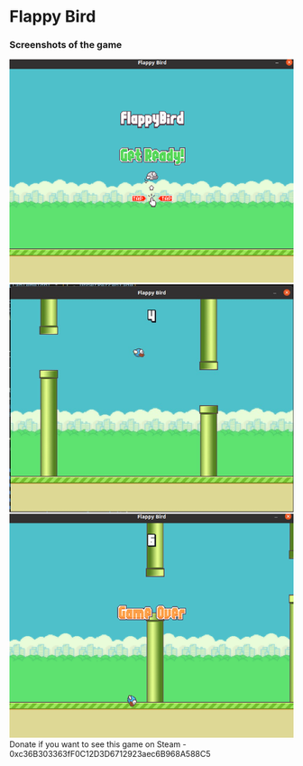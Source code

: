 <h1>Flappy Bird</h1>
<h3>Screenshots of the game</h3>
<img src='res/screenshots/src1.png'>
<img src='res/screenshots/src2.jpg'>
<img src='res/screenshots/src3.png'>

<div>Donate if you want to see this game on Steam - 0xc36B303363fF0C12D3D6712923aec6B968A588C5</div>
